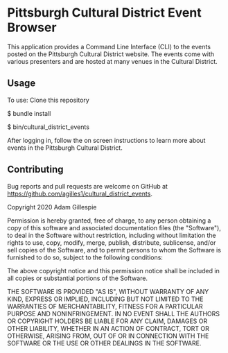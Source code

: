 # Pittsburgh Cultural District Event Browser

This application provides a Command Line Interface (CLI) to the events posted on the Pittsburgh Cultural District website. The events come with various presenters and are hosted at many venues in the Cultural District. 

## Usage
To use:
Clone this repository

$ bundle install

$ bin/cultural_district_events

After logging in, follow the on screen instructions to learn more about events in the Pittsburgh Cultural District. 

## Contributing

Bug reports and pull requests are welcome on GitHub at https://github.com/agilles1/cultural_district_events.

Copyright 2020 Adam Gillespie

Permission is hereby granted, free of charge, to any person obtaining a copy of this software and associated documentation files (the "Software"), to deal in the Software without restriction, including without limitation the rights to use, copy, modify, merge, publish, distribute, sublicense, and/or sell copies of the Software, and to permit persons to whom the Software is furnished to do so, subject to the following conditions:

The above copyright notice and this permission notice shall be included in all copies or substantial portions of the Software.

THE SOFTWARE IS PROVIDED "AS IS", WITHOUT WARRANTY OF ANY KIND, EXPRESS OR IMPLIED, INCLUDING BUT NOT LIMITED TO THE WARRANTIES OF MERCHANTABILITY, FITNESS FOR A PARTICULAR PURPOSE AND NONINFRINGEMENT. IN NO EVENT SHALL THE AUTHORS OR COPYRIGHT HOLDERS BE LIABLE FOR ANY CLAIM, DAMAGES OR OTHER LIABILITY, WHETHER IN AN ACTION OF CONTRACT, TORT OR OTHERWISE, ARISING FROM, OUT OF OR IN CONNECTION WITH THE SOFTWARE OR THE USE OR OTHER DEALINGS IN THE SOFTWARE.

